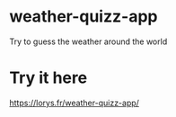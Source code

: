 # weather-quizz-app
Try to guess the weather around the world
# Try it here
https://lorys.fr/weather-quizz-app/
